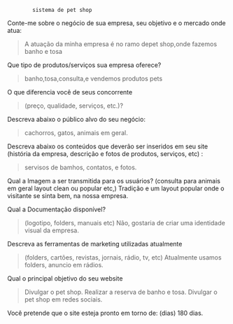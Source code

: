             sistema de pet shop
                  
Conte-me sobre o negócio de sua empresa, seu objetivo e o mercado onde atua:
> A atuação da minha empresa é no ramo depet shop,onde fazemos banho e tosa

Que tipo de produtos/serviços sua empresa oferece?
> banho,tosa,consulta,e vendemos produtos pets

O que diferencia você de seus concorrente
>(preço, qualidade, serviços, etc.)?

Descreva abaixo o público alvo do seu negócio:
> cachorros, gatos, animais em geral.

Descreva abaixo os conteúdos que deverão ser inseridos em seu site (história da empresa, descrição e fotos de produtos, serviços, etc) :
> servisos de bamhos, contatos, e fotos. 
 
Qual a Imagem a ser transmitida para os usuários? (consulta para animais em geral layout clean ou popular etc,)
Tradição e um layout popular onde o visitante se sinta bem, na nossa empresa. 

Qual a Documentação disponível?
> (logotipo, folders, manuais etc)
> Não, gostaria de criar uma identidade visual da empresa.

Descreva as ferramentas de marketing utilizadas atualmente
> (folders, cartões, revistas, jornais, rádio, tv, etc)
> Atualmente usamos folders, anuncio em rádios.

Qual o principal objetivo do seu website
> Divulgar o pet shop. Realizar a reserva de banho e tosa.
> Divulgar o pet shop em redes sociais.

Você pretende que o site esteja pronto em torno de: (dias)
180 dias.
